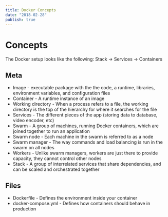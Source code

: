 ```yaml
---
title: Docker Concepts
date: "2018-02-28"
publish: true
---
```



# Concepts

The Docker setup looks like the following: Stack -> Services -> Containers

## Meta

- Image - executable package with the the code, a runtime, libraries, environment variables, and configuration files
- Container - A runtime instance of an image
- Working directory - When a process refers to a file, the working directory is the top of the hierarchy for where it searches for the file
- Services - The different pieces of the app (storing data to database, video encoder, etc)
- Swarm - A group of machines, running Docker containers, which are joined together to run an application
- Swarm node - Each machine in the swarm is referred to as a node
- Swarm manager - The way commands and load balancing is run in the swarm on all nodes
- Workers - Unlike swarm managers, workers are just there to provide capacity, they cannot control other nodes
- Stack - A group of interrelated services that share dependencies, and can be scaled and orchestrated together

## Files

- Dockerfile - Defines the environment inside your container
- docker-compose.yml - Defines how containers should behave in production